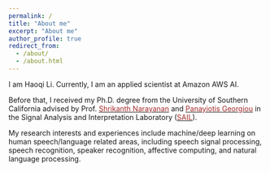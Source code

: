 ```yaml
---
permalink: /
title: "About me"
excerpt: "About me"
author_profile: true
redirect_from:
  - /about/
  - /about.html
---
```


I am Haoqi Li. Currently, I am an applied scientist at Amazon AWS AI.

Before that, I received my Ph.D. degree from the University of Southern California advised by Prof. <a href="https://sail.usc.edu/people/shri.html" target="_blank"><font color="brown">Shrikanth Narayanan</font></a> and <a href="http://viterbi.usc.edu/academics/faculty/faculty-directory/profile.php?faculty=georgiou_panayiotis.xml"><font color="brown">Panayiotis Georgiou</font></a> in the Signal Analysis and Interpretation Laboratory (<a href="https://sail.usc.edu/" target="_blank"><font color="brown">SAIL</font></a>).

My research interests and experiences include machine/deep learning on human speech/language related areas, including speech signal processing, speech recognition, speaker recognition, affective computing, and natural language processing.

<!---
During my PhD study, I focused on understanding and quantification of human emotions and behaviors from speech, language and vision through deep learning techniques.
-->
